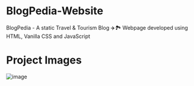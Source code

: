 # BlogPedia-Website
BlogPedia - A static Travel &amp; Tourism Blog ✈️🏞️ Webpage developed using HTML, Vanilla CSS and JavaScript

# Project Images
![image](https://user-images.githubusercontent.com/95350584/226089485-63db83d0-6fea-4e28-816b-e92135e92ccf.png)

